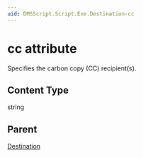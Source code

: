 ```yaml
---
uid: DMSScript.Script.Exe.Destination-cc
---
```


# cc attribute

Specifies the carbon copy (CC) recipient(s).

## Content Type

string

## Parent

[Destination](xref:DMSScript.Script.Exe.Destination)
